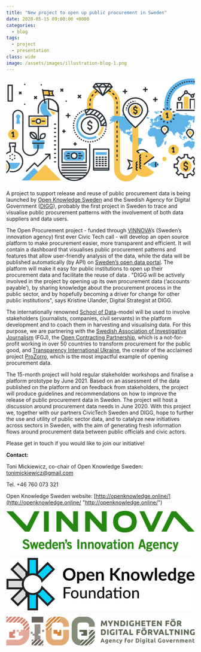 ```yaml
---
title: "New project to open up public procurement in Sweden"
date: 2020-05-15 09:00:00 +0000
categories:
  - blog
tags:
  - project
  - presentation
class: wide
image: /assets/images/illustration-blog-1.png
---
```


![](/assets/images/illustration-blog-1.png)

A project to support release and reuse of public procurement data is being launched by [Open Knowledge Sweden](http://openknowledge.online/) and the Swedish Agency for Digital Government ([DIGG](https://www.digg.se/)), probably the first project in Sweden to trace and visualise public procurement patterns with the involvement of both data suppliers and data users.

The Open Procurement project - funded through [VINNOVA](https://www.vinnova.se/en/calls-for-proposals/civic-tech/digital-services-for-2019-04507/)’s (Sweden’s innovation agency) first ever Civic Tech call - will develop an open source platform to make procurement easier, more transparent and efficient. It will contain a dashboard that visualises public procurement patterns and features that allow user-friendly analysis of the data, while the data will be published automatically (by API) on [Sweden’s open data portal](https://www.dataportal.se/). The platform will make it easy for public institutions to open up their procurement data and facilitate the reuse of data . "DIGG will be actively involved in the project by opening up its own procurement data (‘accounts payable’), by sharing knowledge about the procurement process in the public sector, and by hopefully becoming a driver for change for other public institutions", says Kristine Ulander, Digital Strategist at DIGG.

The internationally renowned [School of Data](https://schoolofdata.org/)-model will be used to involve stakeholders (journalists, companies, civil servants) in the platform development and to coach them in harvesting and visualising data. For this purpose, we are partnering with the [Swedish Association of Investigative Journalism](http://www.fgj.se/) (FGJ), the [Open Contracting Partnership](https://www.open-contracting.org/), which is a not-for-profit working in over 50 countries to transform procurement for the public good, and [Transparency International Ukraine](https://ti-ukraine.org/), the creator of the acclaimed project [ProZorro](https://prozorro.gov.ua/en), which is the most impactful example of opening procurement data.

The 15-month project will hold regular stakeholder workshops and finalise a platform prototype by June 2021. Based on an assessment of the data published on the platform and on feedback from stakeholders, the project will produce guidelines and recommendations on how to improve the release of public procurement data in Sweden. The project will host a discussion around procurement data needs in June 2020. With this project we, together with our partners CivicTech Sweden and DIGG, hope to further the use and utility of public sector data, and to catalyze new initiatives across sectors in Sweden, with the aim of generating fresh information flows around procurement data between public officials and civic actors.

Please get in touch if you would like to join our initiative!

**Contact:**

Toni Mickiewicz, co-chair of Open Knowledge Sweden: [tonimickiewicz@gmail.com](mailto:tonimickiewicz@gmail.com)

Tel. +46 760 073 321

Open Knowledge Sweden website: [http://openknowledge.online/](http://openknowledge.online/ "http://openknowledge.online/")

![](/assets/images/vinnova-logo.png)

![](/assets/images/okfn-logo.png)

![](/assets/images/digg-logo.png)
